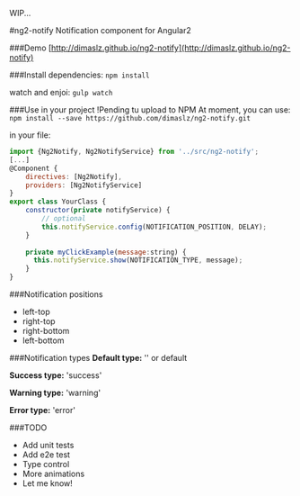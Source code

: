 WIP...

#ng2-notify
Notification component for Angular2

###Demo
[http://dimaslz.github.io/ng2-notify](http://dimaslz.github.io/ng2-notify)

###Install
dependencies: `npm install`

watch and enjoi: `gulp watch`

###Use in your project
!Pending tu upload to NPM
At moment, you can use: `npm install --save https://github.com/dimaslz/ng2-notify.git`

in your file:

```javascript
import {Ng2Notify, Ng2NotifyService} from '../src/ng2-notify';
[...]
@Component {
	directives: [Ng2Notify],
	providers: [Ng2NotifyService]
}
export class YourClass {
	constructor(private notifyService) {
		// optional
		this.notifyService.config(NOTIFICATION_POSITION, DELAY);
	}
	
	private myClickExample(message:string) {
	  this.notifyService.show(NOTIFICATION_TYPE, message);
	}
}
```
###Notification positions
* left-top
* right-top
* right-bottom
* left-bottom

###Notification types
**Default type:**
'' or default

**Success type:**
'success'

**Warning type:**
'warning'

**Error type:**
'error'

###TODO
* Add unit tests
* Add e2e test
* Type control
* More animations
* Let me know!
